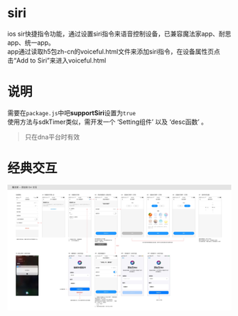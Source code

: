 # siri

ios sir快捷指令功能，通过设置siri指令来语音控制设备，已兼容魔法家app、耐思app、统一app。  
app通过读取h5包zh-cn的voiceful.html文件来添加siri指令，在设备属性页点击“Add to Siri”来进入voiceful.html

# 说明

需要在`package.js`中吧**supportSiri**设置为`true`  
使用方法与sdkTimer类似，需开发一个 ‘Setting组件’ 以及 ‘desc函数’ 。
> 只在dna平台时有效

# 经典交互

![UI](./docs/UI.jpg)
